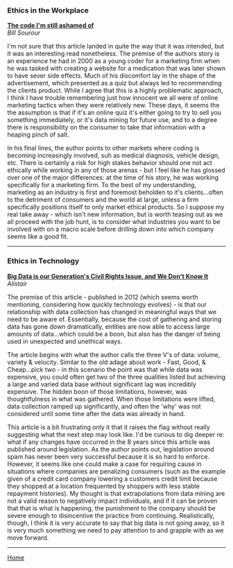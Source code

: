 ### Ethics in the Workplace

[**The code I'm still ashamed of**](https://www.freecodecamp.org/news/the-code-im-still-ashamed-of-e4c021dff55e/)  
*Bill Sourour*

I'm not sure that this article landed in quite the way that it was intended, but it was an interesting read nonetheless. The premise of the authors story is an experience he had in 2000 as a young coder for a marketing firm when he was tasked with creating a website for a medication that was later shown to have sever side effects.  Much of his discomfort lay in the shape of the advertisement, which presented as a quiz but always led to recommending the clients product.  While I agree that this is a highly problematic approach, I think I have trouble remembering just how innocent we all were of online marketing tactics when they were relatively new.  These days, it seems the the assumption is that if it's an online quiz it's either going to try to sell you something immediately, or it's data mining for future use, and to a degree there is responsibility on the consumer to take that information with a heaping pinch of salt.  

In his final lines, the author points to other markets where coding is becoming increasingly involved, suh as medical diagnosis, vehicle design, etc.  There is certainly a risk for high stakes behavior should one not act ethically while working in any of those arenas - but I feel like he has glossed over one of the major differences: at the time of his story, he was working specifically for a marketing firm.  To the best of my understanding, marketing as an industry is first and foremost beholden to it's clients...often to the detriment of consumers and the world at large, unless a firm specifically positions itself to only market ethical products.  So I suppose my real take away - which isn't new information, but is worth teasing out as we all proceed with the job hunt, is to consider what industries you want to be involved with on a macro scale before drilling down into which company seems like a good fit.  

---
### Ethics in Technology

[**Big Data is our Generation's Civil Rights Issue, and We Don't Know It**](http://solveforinteresting.com/big-data-is-our-generations-civil-rights-issue-and-we-dont-know-it/)  
*Alistair*

The premise of this article - published in 2012 (which seems worth mentioning, considering how quickly technology evolves) - is that our relationship with data collection has changed in meaningful ways that we need to be aware of.  Essentially, because the cost of gathering and storing data has gone down dramatically, entities are now able to access large amounts of data...which could be a boon, but also has the danger of being used in unexpected and unethical ways.

The article begins with what the author calls the three V's of data: volume, variety & velocity.  Similar to the old adage about work - Fast, Good, & Cheap...pick two - in this scenario the point was that while data was expensive, you could often get two of the three qualities listed but achieving a large and varied data base without significant lag was incredibly expensive.  The hidden boon of those limitations, however, was thoughtfulness in what was gathered.  When those limitations were lifted, data collection ramped up significantly, and often the 'why' was not considered until some time after the data was already in hand.

This article is a bit frustrating only it that it raises the flag without really suggesting what the next step may look like.  I'd be curious to dig deeper re: what if any changes have occurred in the 8 years since this article was published around legislation.  As the author points out, legislation around spam has never been very successful because it is so hard to enforce.  However, it seems like one could make a case for requiring cause in situations where companies are penalizing consumers (such as the example given of a credit card company lowering a customers credit limit because they shopped at a location frequented by shoppers with less stable repayment histories).  My thought is that extrapolations from data mining are not a valid reason to negatively impact individuals, and if it can be proven that that is what is happening, the punishment to the company should be severe enough to disincentive the practice from continuing.  Realistically, though, I think it is very accurate to say that big data is not going away, so it is very much something we need to pay attention to and grapple with as we move forward.

---

[Home](https://jchinzi.github.io/reading-notes/)